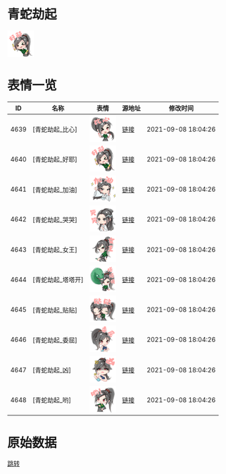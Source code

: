 # 青蛇劫起

<img src="./cover.png" height="60" alt="cover" />

# 表情一览

|ID|名称|表情|源地址|修改时间|
|----|----|----|----|----|
|4639|[青蛇劫起_比心]|<img src="./pic/004639_%5B青蛇劫起_比心%5D.png" height="60" alt="比心"/>|[链接](http://i0.hdslb.com/bfs/emote/cfc96803b23ffc8335f6d35223b1d1379d28c054.png)|2021-09-08 18:04:26|
|4640|[青蛇劫起_好耶]|<img src="./pic/004640_%5B青蛇劫起_好耶%5D.png" height="60" alt="好耶"/>|[链接](http://i0.hdslb.com/bfs/emote/211a6377fbe06e60ce7b5fb83235e9f0f68f5cfc.png)|2021-09-08 18:04:26|
|4641|[青蛇劫起_加油]|<img src="./pic/004641_%5B青蛇劫起_加油%5D.png" height="60" alt="加油"/>|[链接](http://i0.hdslb.com/bfs/emote/39dad0df7f404b2bd44a71016eadaa03cdc9e097.png)|2021-09-08 18:04:26|
|4642|[青蛇劫起_哭哭]|<img src="./pic/004642_%5B青蛇劫起_哭哭%5D.png" height="60" alt="哭哭"/>|[链接](http://i0.hdslb.com/bfs/emote/8510ff55d935f28e6892493958f727e23aa09043.png)|2021-09-08 18:04:26|
|4643|[青蛇劫起_女王]|<img src="./pic/004643_%5B青蛇劫起_女王%5D.png" height="60" alt="女王"/>|[链接](http://i0.hdslb.com/bfs/emote/12a43cf2f9e50e13c45bd674549efdbaec4a6a68.png)|2021-09-08 18:04:26|
|4644|[青蛇劫起_塔塔开]|<img src="./pic/004644_%5B青蛇劫起_塔塔开%5D.png" height="60" alt="塔塔开"/>|[链接](http://i0.hdslb.com/bfs/emote/f5b471c054268157e30bc280caf7fc0e0ce9482e.png)|2021-09-08 18:04:26|
|4645|[青蛇劫起_贴贴]|<img src="./pic/004645_%5B青蛇劫起_贴贴%5D.png" height="60" alt="贴贴"/>|[链接](http://i0.hdslb.com/bfs/emote/00f4286a0a3d4dd67d09341159ab2788b66b1ad5.png)|2021-09-08 18:04:26|
|4646|[青蛇劫起_委屈]|<img src="./pic/004646_%5B青蛇劫起_委屈%5D.png" height="60" alt="委屈"/>|[链接](http://i0.hdslb.com/bfs/emote/969c3415c1e1bb440d532e7e5a7156642d0d66cb.png)|2021-09-08 18:04:26|
|4647|[青蛇劫起_凶]|<img src="./pic/004647_%5B青蛇劫起_凶%5D.png" height="60" alt="凶"/>|[链接](http://i0.hdslb.com/bfs/emote/15037071f241a4e1460b9cf8ab203e08b8385898.png)|2021-09-08 18:04:26|
|4648|[青蛇劫起_哟]|<img src="./pic/004648_%5B青蛇劫起_哟%5D.png" height="60" alt="哟"/>|[链接](http://i0.hdslb.com/bfs/emote/85c2cd092ad67c89934d7ebba0b215b449a22b47.png)|2021-09-08 18:04:26|

# 原始数据

[跳转](./raw.json)

